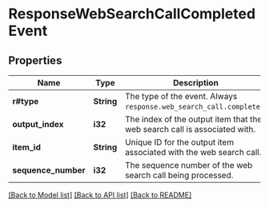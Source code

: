 # ResponseWebSearchCallCompletedEvent

## Properties

Name | Type | Description | Notes
------------ | ------------- | ------------- | -------------
**r#type** | **String** | The type of the event. Always `response.web_search_call.completed`.  | 
**output_index** | **i32** | The index of the output item that the web search call is associated with.  | 
**item_id** | **String** | Unique ID for the output item associated with the web search call.  | 
**sequence_number** | **i32** | The sequence number of the web search call being processed. | 

[[Back to Model list]](../README.md#documentation-for-models) [[Back to API list]](../README.md#documentation-for-api-endpoints) [[Back to README]](../README.md)


